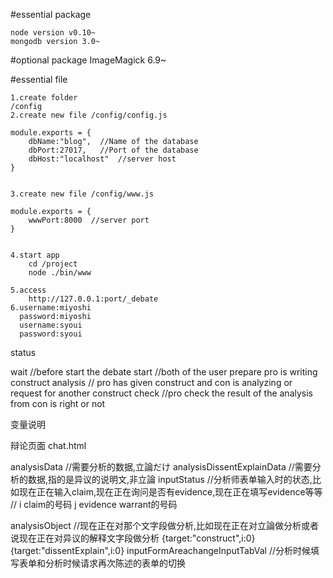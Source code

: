 #essential package

    node version v0.10~
    mongodb version 3.0~

#optional package
    ImageMagick 6.9~


#essential file


    1.create folder
    /config
    2.create new file /config/config.js

    module.exports = {
        dbName:"blog",  //Name of the database
        dbPort:27017,   //Port of the database
        dbHost:"localhost"  //server host
    }


    3.create new file /config/www.js

    module.exports = {
        wwwPort:8000  //server port
    }


    4.start app
        cd /project
        node ./bin/www
        
    5.access
        http://127.0.0.1:port/_debate
    6.username:miyoshi
      password:miyoshi
      username:syoui
      password:syoui


  status

  wait //before start the debate
  start //both of the user prepare pro is writing construct
  analysis // pro has given construct and con is analyzing or request for another construct
  check  //pro check the result of the analysis from con is right or not




变量说明

辩论页面
chat.html

analysisData //需要分析的数据,立論だけ
analysisDissentExplainData //需要分析的数据,指的是异议的说明文,非立論
inputStatus //分析师表单输入时的状态,比如现在正在输入claim,现在正在询问是否有evidence,现在正在填写evidence等等
// i claim的号码 j evidence warrant的号码

analysisObject //现在正在对那个文字段做分析,比如现在正在对立論做分析或者说现在正在对异议的解释文字段做分析
{target:"construct",i:0} {target:"dissentExplain",i:0}
inputFormAreachangeInputTabVal  //分析时候填写表单和分析时候请求再次陈述的表单的切换
